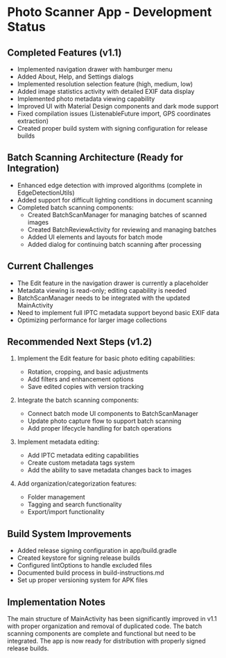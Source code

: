 # Photo Scanner App - Development Status

## Completed Features (v1.1)

- Implemented navigation drawer with hamburger menu
- Added About, Help, and Settings dialogs
- Implemented resolution selection feature (high, medium, low)
- Added image statistics activity with detailed EXIF data display
- Implemented photo metadata viewing capability
- Improved UI with Material Design components and dark mode support
- Fixed compilation issues (ListenableFuture import, GPS coordinates extraction)
- Created proper build system with signing configuration for release builds

## Batch Scanning Architecture (Ready for Integration)

- Enhanced edge detection with improved algorithms (complete in EdgeDetectionUtils)
- Added support for difficult lighting conditions in document scanning
- Completed batch scanning components:
  - Created BatchScanManager for managing batches of scanned images
  - Created BatchReviewActivity for reviewing and managing batches
  - Added UI elements and layouts for batch mode
  - Added dialog for continuing batch scanning after processing

## Current Challenges

- The Edit feature in the navigation drawer is currently a placeholder
- Metadata viewing is read-only; editing capability is needed
- BatchScanManager needs to be integrated with the updated MainActivity
- Need to implement full IPTC metadata support beyond basic EXIF data
- Optimizing performance for larger image collections

## Recommended Next Steps (v1.2)

1. Implement the Edit feature for basic photo editing capabilities:
   - Rotation, cropping, and basic adjustments
   - Add filters and enhancement options
   - Save edited copies with version tracking

2. Integrate the batch scanning components:
   - Connect batch mode UI components to BatchScanManager
   - Update photo capture flow to support batch scanning
   - Add proper lifecycle handling for batch operations

3. Implement metadata editing:
   - Add IPTC metadata editing capabilities
   - Create custom metadata tags system
   - Add the ability to save metadata changes back to images

4. Add organization/categorization features:
   - Folder management
   - Tagging and search functionality
   - Export/import functionality

## Build System Improvements

- Added release signing configuration in app/build.gradle
- Created keystore for signing release builds
- Configured lintOptions to handle excluded files
- Documented build process in build-instructions.md
- Set up proper versioning system for APK files

## Implementation Notes

The main structure of MainActivity has been significantly improved in v1.1 with proper organization and removal of duplicated code. The batch scanning components are complete and functional but need to be integrated. The app is now ready for distribution with properly signed release builds.


